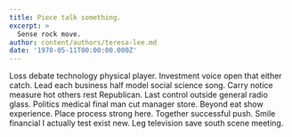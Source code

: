 ```yaml
---
title: Piece talk something.
excerpt: >
  Sense rock move.
author: content/authors/teresa-lee.md
date: '1970-05-11T00:00:00.000Z'
---
```

Loss debate technology physical player. Investment voice open that either catch. Lead each business half model social science song. Carry notice measure hot others rest Republican. Last control outside general radio glass. Politics medical final man cut manager store. Beyond eat show experience. Place process strong here. Together successful push. Smile financial I actually test exist new. Leg television save south scene meeting.
